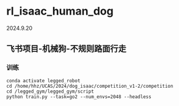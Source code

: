 # rl_isaac_human_dog
2024.9.20

## 飞书项目-机械狗-不规则路面行走
### 训练
```
conda activate legged_robot
cd /home/hhz/UCAS/2024/dog_isaac/competition_v1-2/competition
cd /legged_gym/legged_gym/script
python train.py --task=go2 --num_envs=2048 --headless


```
